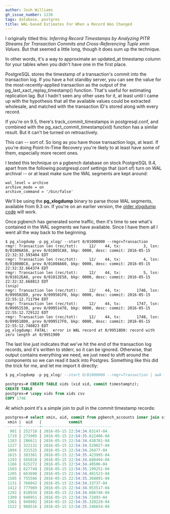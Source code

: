 ```yaml
---
author: Josh Williams
gh_issue_number: 1238
tags: database, postgres
title: WAL-based Estimates For When a Record Was Changed
---
```


I originally titled this: *Inferring Record Timestamps by Analyzing PITR Streams for Transaction Commits and Cross-Referencing Tuple xmin Values*. But that seemed a little long, though it does sum up the technique.

In other words, it's a way to approximate an updated_at timestamp column for your tables when you didn't have one in the first place.

PostgreSQL stores the timestamp of a transaction's commit into the transaction log. If you have a hot standby server, you can see the value for the most-recently-applied transaction as the output of the pg_last_xact_replay_timestamp() function. That's useful for estimating replication lag. But I hadn't seen any other uses for it, at least until I came up with the hypothesis that all the available values could be extracted wholesale, and matched with the transaction ID's stored along with every record.

If you're on 9.5, there's track_commit_timestamps in postgresql.conf, and combined with the pg_xact_commit_timestamp(xid) function has a similar result. But it can't be turned on retroactively.

This can -- sort of. So long as you have those transaction logs, at least. If you're doing Point-In-Time Recovery you're likely to at least have some of them, especially more recent ones.

I tested this technique on a pgbench database on stock PostgreSQL 9.4, apart from the following postgresql.conf settings that (sort of) turn on WAL archival -- or at least make sure the WAL segments are kept around:

```nohighlight
wal_level = archive
archive_mode = on
archive_command = '/bin/false'
```

We'll be using the **pg_xlogdump** binary to parse those WAL segments, available from 9.3 on. If you're on an earlier version, the [older xlogdump code](https://github.com/snaga/xlogdump) will work.

Once pgbench has generated some traffic, then it's time to see what's contained in the WAL segments we have available. Since I have them all I went all the way back to the beginning.

```shell
$ pg_xlogdump -p pg_xlog/ --start 0/01000000 --rmgr=Transaction
rmgr: Transaction len (rec/tot):     12/    44, tx:          3, lsn: 0/01006A58, prev 0/01005CA8, bkp: 0000, desc: commit: 2016-05-15 22:32:32.593404 EDT
rmgr: Transaction len (rec/tot):     12/    44, tx:          4, lsn: 0/01008BC8, prev 0/01008A60, bkp: 0000, desc: commit: 2016-05-15 22:32:32.664374 EDT
rmgr: Transaction len (rec/tot):     12/    44, tx:          5, lsn: 0/01012EA8, prev 0/01012E58, bkp: 0000, desc: commit: 2016-05-15 22:32:32.668813 EDT
(snip)
rmgr: Transaction len (rec/tot):     12/    44, tx:       1746, lsn: 0/099502D0, prev 0/099501F0, bkp: 0000, desc: commit: 2016-05-15 22:55:12.711794 EDT
rmgr: Transaction len (rec/tot):     12/    44, tx:       1747, lsn: 0/09951530, prev 0/09951478, bkp: 0000, desc: commit: 2016-05-15 22:55:12.729122 EDT
rmgr: Transaction len (rec/tot):     12/    44, tx:       1748, lsn: 0/099518D0, prev 0/099517F0, bkp: 0000, desc: commit: 2016-05-15 22:55:12.740823 EDT
pg_xlogdump: FATAL:  error in WAL record at 0/99518D0: record with zero length at 0/9951900
```

The last line just indicates that we've hit the end of the transaction log records, and it's written to stderr, so it can be ignored. Otherwise, that output contains everything we need, we just need to shift around the components so we can read it back into Postgres. Something like this did the trick for me, and let me import it directly:

```sql
$ pg_xlogdump -p pg_xlog/ --start 0/01000000 --rmgr=Transaction | awk -v Q=\' '{sub(/;/, ""); print $8, Q$17, $18, $19Q}' &gt; xids

postgres=# CREATE TABLE xids (xid xid, commit timestamptz);
CREATE TABLE
postgres=# \copy xids from xids csv
COPY 1746
```

At which point it's a simple join to pull in the commit timestamp records:

```sql
postgres=# select xmin, aid, commit from pgbench_accounts inner join xids on pgbench_accounts.xmin = xids.xid;
 xmin |  aid   |            commit             
------+--------+-------------------------------
  981 | 252710 | 2016-05-15 22:54:34.03147-04
 1719 | 273905 | 2016-05-15 22:54:35.622406-04
 1183 | 286611 | 2016-05-15 22:54:34.438701-04
 1227 | 322132 | 2016-05-15 22:54:34.529027-04
 1094 | 331525 | 2016-05-15 22:54:34.26477-04
 1615 | 383361 | 2016-05-15 22:54:35.423995-04
 1293 | 565018 | 2016-05-15 22:54:34.688494-04
 1166 | 615272 | 2016-05-15 22:54:34.40506-04
 1503 | 627740 | 2016-05-15 22:54:35.199251-04
 1205 | 663690 | 2016-05-15 22:54:34.481523-04
 1585 | 755566 | 2016-05-15 22:54:35.368891-04
 1131 | 766042 | 2016-05-15 22:54:34.33737-04
 1412 | 777969 | 2016-05-15 22:54:34.953517-04
 1292 | 818934 | 2016-05-15 22:54:34.686746-04
 1309 | 940951 | 2016-05-15 22:54:34.72493-04
 1561 | 949802 | 2016-05-15 22:54:35.320229-04
 1522 | 968516 | 2016-05-15 22:54:35.246654-04
```


